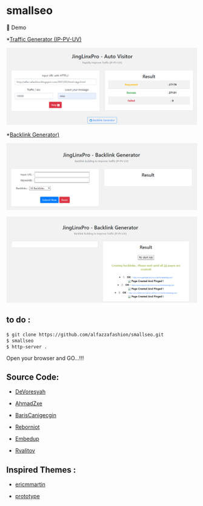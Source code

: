 # smallseo

🔗 Demo 

*[Traffic Generator (IP-PV-UV)](https://jinglinxpro.blogspot.com)

![screenshot](ss.png)

*[Backlink Generator)](https://yt-backlink.blogspot.com)

![screenshot](ss1.png)

![screenshot](ss2.png)

## to do :
~~~
$ git clone https://github.com/alfazzafashion/smallseo.git
$ smallseo
$ http-server . 
~~~
Open your browser and GO...!!!

## Source Code:

* [DeVoresyah](https://github.com/DeVoresyah/jinxprooo/)

* [AhmadZxe](https://github.com/AhmadZxe/Blogger-AutoVisitor.git)

* [BarisCanigecgin](https://github.com/BarisCanigecgin/whois-backlink-otomasyonu.git)

* [Reborniot](https://github.com/reborniot/whois-backlink-generator.git)

* [Embedup](https://github.com/embedup/7540000-youtube-video-backlinks-generator.git)

* [Rvalitov](https://github.com/rvalitov/backlink-checker.git)

## Inspired Themes :

  * [ericmmartin](https://github.com/ericmmartin/simplemodal)
  
  * [prototype](http://www.prototypejs.org/)

